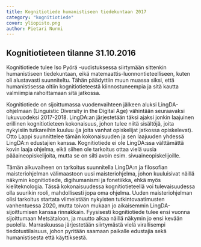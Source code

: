 ```yaml
---
title: Kognitiotiede humanistiseen tiedekuntaan 2017
category: "kognitiotiede"
cover: yliopisto.png
author: Pietari Nurmi
---
```


## Kognitiotieteen tilanne 31.10.2016

Kognitiotiede tulee Iso Pyörä -uudistuksessa siirtymään sittenkin humanistiseen tiedekuntaan, eikä matemaattis-luonnontieteelliseen, kuten oli alustavasti suunniteltu. Tähän päädyttiin muun muassa siksi, että humanistisessa oltiin kognitiotieteestä kiinnostuneempia ja sitä kautta valmiimpia rahoittamaan sitä jatkossa.

Kognitiotiede on sijoittumassa vuodenvaihteen jälkeen aluksi LingDA-ohjelmaan (Linguistic Diversity in the Digital Age) vähintään seuraavaksi lukuvuodeksi 2017-2018. LingDA:an järjestetään täksi ajaksi jonkin laajuinen erillinen kognitiotieteen kokonaisuus, johon tulee niitä sisältöjä, joita nykyisiin tutkareihin kuuluu (ja joita vanhat opiskelijat jatkossa opiskelevat). Otto Lappi suunnittelee tämän kokonaisuuden ja sen laajuuden yhdessä LingDA:n edustajien kanssa. Kognitiotiede ei ole LingDA:ssa välttämättä kovin laaja ohjelma, eikä siihen ole tarkoitus ottaa vielä uusia pääaineopiskelijoita, mutta se on silti avoin esim. sivuaineopiskelijoille.

Tämän alkuvaiheen on tarkoitus suunnitella LingDA:n ja filosofian maisteriohjelman välimaastoon uusi maisteriohjelma, johon kuuluisivat näillä näkymin kognitiotiede, digihumanismi ja fonetiikka, ehkä myös kieliteknologia. Tässä kokonaisuudessa kognitiotieteellä voi tulevaisuudessa olla suurikin rooli, mahdollisesti jopa oma ohjelma. Uuden maisteriohjelman olisi tarkoitus startata viimeistään nykyisten tutkintovaatimusten vanhentuessa 2020, mutta toivon mukaan jo aikaisemmin LingDA-sijoittumisen kanssa rinnakkain. Fyysisesti kognitiotiede tulee ensi vuonna sijoittumaan Metsätaloon, ja muutto alkaa näillä näkymin jo ensi kevään puolella. Marraskuussa järjestetään siirtymästä vielä virallisempi tiedotustilaisuus, johon pyritään saamaan paikalle edustajia sekä humanistisesta että käyttiksestä.
